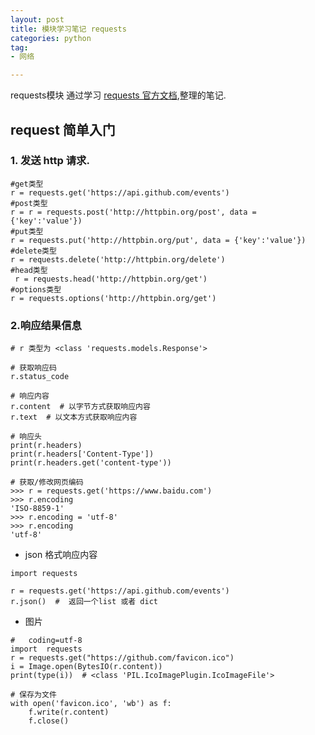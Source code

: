 ```yaml
---
layout: post
title: 模块学习笔记 requests
categories: python
tag:
- 网络

---
```


requests模块
通过学习 [requests 官方文档](http://docs.python-requests.org/en/latest/user/quickstart.html),整理的笔记.

## request 简单入门
### 1. 发送 http 请求.


```
#get类型
r = requests.get('https://api.github.com/events')
#post类型
r = r = requests.post('http://httpbin.org/post', data = {'key':'value'})
#put类型
r = requests.put('http://httpbin.org/put', data = {'key':'value'})
#delete类型
r = requests.delete('http://httpbin.org/delete')
#head类型
 r = requests.head('http://httpbin.org/get')
#options类型
r = requests.options('http://httpbin.org/get')
```
### 2.响应结果信息

```
# r 类型为 <class 'requests.models.Response'>

# 获取响应码
r.status_code

# 响应内容
r.content  # 以字节方式获取响应内容
r.text  # 以文本方式获取响应内容

# 响应头
print(r.headers)
print(r.headers['Content-Type'])
print(r.headers.get('content-type'))

# 获取/修改网页编码
>>> r = requests.get('https://www.baidu.com')
>>> r.encoding
'ISO-8859-1'
>>> r.encoding = 'utf-8'
>>> r.encoding
'utf-8'
```
- json 格式响应内容

```
import requests

r = requests.get('https://api.github.com/events')
r.json()  #  返回一个list 或者 dict
```

- 图片

```
#	coding=utf-8
import	requests
r =	requests.get("https://github.com/favicon.ico")
i = Image.open(BytesIO(r.content))
print(type(i))  # <class 'PIL.IcoImagePlugin.IcoImageFile'>

# 保存为文件
with open('favicon.ico', 'wb') as f:
    f.write(r.content)
    f.close()
```



